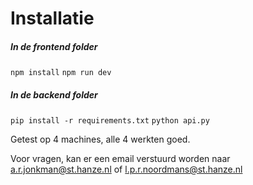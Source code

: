 # Installatie

##### In de frontend folder

```npm install```
```npm run dev```

##### In de backend folder

```pip install -r requirements.txt```
```python api.py```

Getest op 4 machines, alle 4 werkten goed.

Voor vragen, kan er een email verstuurd worden naar a.r.jonkman@st.hanze.nl of l.p.r.noordmans@st.hanze.nl
